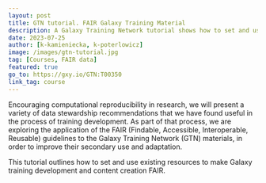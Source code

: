 ```yaml
---
layout: post
title: GTN tutorial. FAIR Galaxy Training Material
description: A Galaxy Training Network tutorial shows how to set and use existing resources to make Galaxy training development and content creation FAIR.
date: 2023-07-25
author: [k-kamieniecka, k-poterlowicz]
image: /images/gtn-tutorial.jpg
tag: [Courses, FAIR data]
featured: true
go_to: https://gxy.io/GTN:T00350
link_tag: course
---
```



Encouraging computational reproducibility in research, we will present a variety of data stewardship recommendations that we have found useful in the process of training development. As part of that process, we are exploring the application of the FAIR (Findable, Accessible, Interoperable, Reusable) guidelines to the Galaxy Training Network (GTN) materials, in order to improve their secondary use and adaptation.

This tutorial outlines how to set and use existing resources to make Galaxy training development and content creation FAIR.
